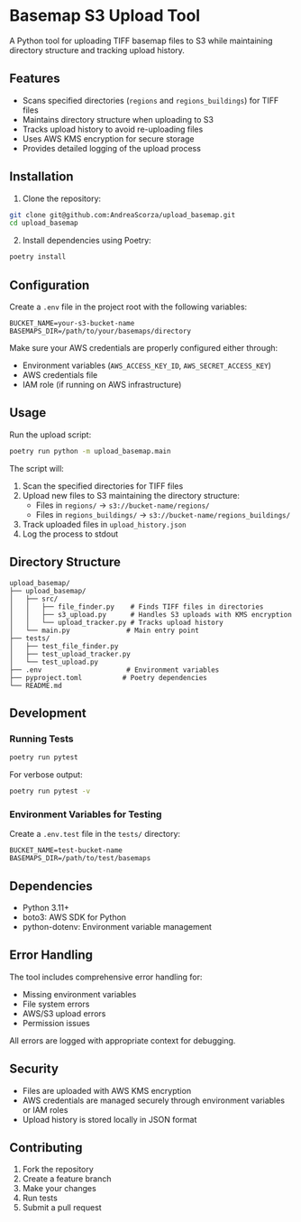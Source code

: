 # Basemap S3 Upload Tool

A Python tool for uploading TIFF basemap files to S3 while maintaining directory structure and tracking upload history.

## Features

- Scans specified directories (`regions` and `regions_buildings`) for TIFF files
- Maintains directory structure when uploading to S3
- Tracks upload history to avoid re-uploading files
- Uses AWS KMS encryption for secure storage
- Provides detailed logging of the upload process

## Installation

1. Clone the repository:
```bash
git clone git@github.com:AndreaScorza/upload_basemap.git
cd upload_basemap
```

2. Install dependencies using Poetry:
```bash
poetry install
```

## Configuration

Create a `.env` file in the project root with the following variables:

```env
BUCKET_NAME=your-s3-bucket-name
BASEMAPS_DIR=/path/to/your/basemaps/directory
```

Make sure your AWS credentials are properly configured either through:
- Environment variables (`AWS_ACCESS_KEY_ID`, `AWS_SECRET_ACCESS_KEY`)
- AWS credentials file
- IAM role (if running on AWS infrastructure)

## Usage

Run the upload script:

```bash
poetry run python -m upload_basemap.main
```

The script will:
1. Scan the specified directories for TIFF files
2. Upload new files to S3 maintaining the directory structure:
   - Files in `regions/` → `s3://bucket-name/regions/`
   - Files in `regions_buildings/` → `s3://bucket-name/regions_buildings/`
3. Track uploaded files in `upload_history.json`
4. Log the process to stdout

## Directory Structure

```
upload_basemap/
├── upload_basemap/
│   ├── src/
│   │   ├── file_finder.py    # Finds TIFF files in directories
│   │   ├── s3_upload.py      # Handles S3 uploads with KMS encryption
│   │   └── upload_tracker.py # Tracks upload history
│   └── main.py              # Main entry point
├── tests/
│   ├── test_file_finder.py
│   ├── test_upload_tracker.py
│   └── test_upload.py
├── .env                     # Environment variables
├── pyproject.toml          # Poetry dependencies
└── README.md
```

## Development

### Running Tests

```bash
poetry run pytest
```

For verbose output:
```bash
poetry run pytest -v
```

### Environment Variables for Testing

Create a `.env.test` file in the `tests/` directory:

```env
BUCKET_NAME=test-bucket-name
BASEMAPS_DIR=/path/to/test/basemaps
```

## Dependencies

- Python 3.11+
- boto3: AWS SDK for Python
- python-dotenv: Environment variable management

## Error Handling

The tool includes comprehensive error handling for:
- Missing environment variables
- File system errors
- AWS/S3 upload errors
- Permission issues

All errors are logged with appropriate context for debugging.

## Security

- Files are uploaded with AWS KMS encryption
- AWS credentials are managed securely through environment variables or IAM roles
- Upload history is stored locally in JSON format

## Contributing

1. Fork the repository
2. Create a feature branch
3. Make your changes
4. Run tests
5. Submit a pull request
